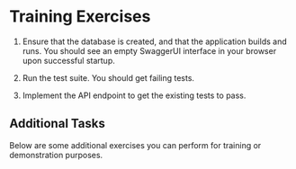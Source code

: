 # Training Exercises

1. Ensure that the database is created, and that the application builds and
   runs.  You should see an empty SwaggerUI interface in your browser upon
   successful startup.

2. Run the test suite.  You should get failing tests.

3. Implement the API endpoint to get the existing tests to pass.

## Additional Tasks

Below are some additional exercises you can perform for training or
demonstration purposes.

